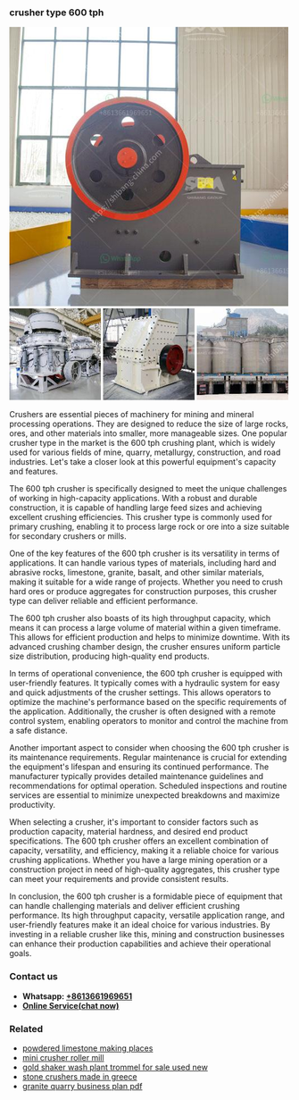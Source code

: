 <h3>crusher type 600 tph</h3><img src='1702260213.jpg' alt=''><p>Crushers are essential pieces of machinery for mining and mineral processing operations. They are designed to reduce the size of large rocks, ores, and other materials into smaller, more manageable sizes. One popular crusher type in the market is the 600 tph crushing plant, which is widely used for various fields of mine, quarry, metallurgy, construction, and road industries. Let's take a closer look at this powerful equipment's capacity and features.</p><p>The 600 tph crusher is specifically designed to meet the unique challenges of working in high-capacity applications. With a robust and durable construction, it is capable of handling large feed sizes and achieving excellent crushing efficiencies. This crusher type is commonly used for primary crushing, enabling it to process large rock or ore into a size suitable for secondary crushers or mills.</p><p>One of the key features of the 600 tph crusher is its versatility in terms of applications. It can handle various types of materials, including hard and abrasive rocks, limestone, granite, basalt, and other similar materials, making it suitable for a wide range of projects. Whether you need to crush hard ores or produce aggregates for construction purposes, this crusher type can deliver reliable and efficient performance.</p><p>The 600 tph crusher also boasts of its high throughput capacity, which means it can process a large volume of material within a given timeframe. This allows for efficient production and helps to minimize downtime. With its advanced crushing chamber design, the crusher ensures uniform particle size distribution, producing high-quality end products.</p><p>In terms of operational convenience, the 600 tph crusher is equipped with user-friendly features. It typically comes with a hydraulic system for easy and quick adjustments of the crusher settings. This allows operators to optimize the machine's performance based on the specific requirements of the application. Additionally, the crusher is often designed with a remote control system, enabling operators to monitor and control the machine from a safe distance.</p><p>Another important aspect to consider when choosing the 600 tph crusher is its maintenance requirements. Regular maintenance is crucial for extending the equipment's lifespan and ensuring its continued performance. The manufacturer typically provides detailed maintenance guidelines and recommendations for optimal operation. Scheduled inspections and routine services are essential to minimize unexpected breakdowns and maximize productivity.</p><p>When selecting a crusher, it's important to consider factors such as production capacity, material hardness, and desired end product specifications. The 600 tph crusher offers an excellent combination of capacity, versatility, and efficiency, making it a reliable choice for various crushing applications. Whether you have a large mining operation or a construction project in need of high-quality aggregates, this crusher type can meet your requirements and provide consistent results.</p><p>In conclusion, the 600 tph crusher is a formidable piece of equipment that can handle challenging materials and deliver efficient crushing performance. Its high throughput capacity, versatile application range, and user-friendly features make it an ideal choice for various industries. By investing in a reliable crusher like this, mining and construction businesses can enhance their production capabilities and achieve their operational goals.</p><h3>Contact us</h3><ul><li><strong>Whatsapp:&nbsp;<a href="https://wa.me/8613661969651">+8613661969651</a></strong></li><li><a href="https://swt.shibang-china.com/?git&amp;zhl&amp;crusher type 600 tph"><strong>Online Service(chat now)</strong></a></li></ul><h3>Related</h3><ul><li><a href='powdered limestone making places.md'>powdered limestone making places</a></li><li><a href='mini crusher roller mill.md'>mini crusher roller mill</a></li><li><a href='gold shaker wash plant trommel for sale used new.md'>gold shaker wash plant trommel for sale used new</a></li><li><a href='stone crushers made in greece.md'>stone crushers made in greece</a></li><li><a href='granite quarry business plan pdf.md'>granite quarry business plan pdf</a></li></ul>